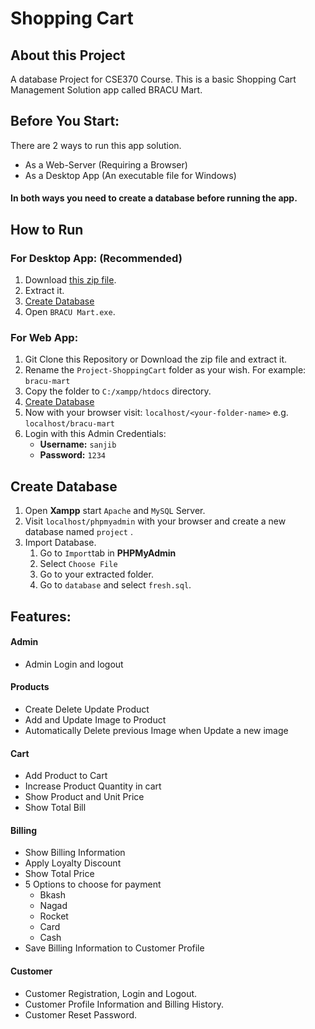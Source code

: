 # Shopping Cart


## About this Project
A database Project for CSE370 Course. This is a basic Shopping Cart Management Solution app called BRACU Mart.

## Before You Start:
There are 2 ways to run this app solution.
* As a Web-Server (Requiring a Browser)
* As a Desktop App (An executable file for Windows)

#### In both ways you need to create a database **before** running the app.

## How to Run
### For Desktop App: (Recommended)
1. Download [this zip file](https://github.com/sanjib-sen/Project-ShoppingCart/releases/download/0.01/BRACU.Mart.zip).
2. Extract it.
3. [Create Database](https://github.com/sanjib-sen/Project-ShoppingCart#create-database)
4. Open `BRACU Mart.exe`.

### For Web App:
1. Git Clone this Repository or Download the zip file and extract it.
2. Rename the `Project-ShoppingCart` folder as your wish. For example: `bracu-mart`
3. Copy the folder to `C:/xampp/htdocs` directory.
4. [Create Database](https://github.com/sanjib-sen/Project-ShoppingCart#create-database)
5. Now with your browser visit:
   `localhost/<your-folder-name>` e.g. `localhost/bracu-mart`
6. Login with this Admin Credentials:
   * **Username:** `sanjib`
   * **Password:** `1234`

## Create Database
1. Open **Xampp** start `Apache` and `MySQL` Server.
2. Visit `localhost/phpmyadmin` with your browser and create a new database named `project` .
3. Import Database.
    1. Go to `Import`tab in **PHPMyAdmin**
    2. Select `Choose File`
    3. Go to your extracted folder.
    4. Go to `database` and select `fresh.sql`.
   

## Features:

#### Admin
* Admin Login and logout

#### Products
* Create Delete Update Product
* Add and Update Image to Product
* Automatically Delete previous Image when Update a new image
  
#### Cart
* Add Product to Cart
* Increase Product Quantity in cart
* Show Product and Unit Price 
* Show Total Bill

#### Billing
* Show Billing Information
* Apply Loyalty Discount
* Show Total Price
* 5 Options to choose for payment
   * Bkash
   * Nagad
   * Rocket
   * Card
   * Cash
* Save Billing Information to Customer Profile

#### Customer
* Customer Registration, Login and Logout.
* Customer Profile Information and Billing History.
* Customer Reset Password.
